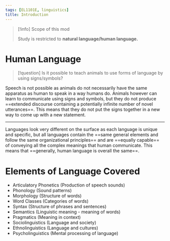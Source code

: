 ```yaml
---
tags: [EL1101E, linguistics]
title: Introduction
---
```

>[!info] Scope of this mod
>
>Study is restricted to **natural language/human language.**

# Human Language

> [!question] 
> Is it possible to teach animals to use forms of language by using signs/symbols?

Speech is not possible as animals do not necessarily have the same apparatus as human to speak in a way humans do. Animals however can learn to communicate using signs and symbols, but they do not produce ==extended discourse containing a potentially infinite number of novel utterances==. This means that they do not put the signs together in a new way to come up with a new statement.

---

Languages look very different on the surface as each language is unique and specific, but all languages contain the ==same general elements and follow the same organizational principles== and are ==equally capable== of conveying all the complex meanings that human communicate. This means that ==generally, human language is overall the same==.

# Elements of Language Covered

- Articulatory Phonetics (Production of speech sounds)
- Phonology (Sound patterns)
- Morphology (Structure of words)
- Word Classes (Categories of words)
- Syntax (Structure of phrases and sentences)
- Semantics (Linguistic meaning - meaning of words)
- Pragmatics (Meaning in context)
- Sociolinguistics (Language and society)
- Ethnolinguistics (Language and cultures)
- Psycholinguistics (Mental processing of language)
